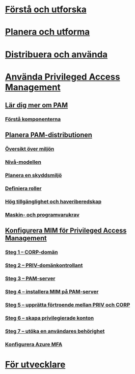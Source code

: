 # [Förstå och utforska](/microsoft-identity-manager/understand-explore/microsoft-identity-manager-2016)
# [Planera och utforma](/microsoft-identity-manager/plan-design/microsoft-identity-manager-2016-supported-platforms)
# [Distribuera och använda](/microsoft-identity-manager/deploy-use/microsoft-identity-manager-deploy)
# [Använda Privileged Access Management](privileged-identity-management-for-active-directory-domain-services.md)
## [Lär dig mer om PAM](privileged-identity-management-for-active-directory-domain-services.md)
### [Förstå komponenterna](principles-of-operation.md)
## [Planera PAM-distributionen](environment-overview.md)
### [Översikt över miljön](environment-overview.md)
### [Nivå-modellen](tier-model-for-partitioning-administrative-privileges.md)
### [Planera en skyddsmiljö](planning-bastion-environment.md)
### [Definiera roller](defining-roles-for-pam.md)
### [Hög tillgänglighet och haveriberedskap](high-availability-disaster-recovery-considerations-bastion-environment.md)
### [Maskin- och programvarukrav](hardware-software-requirements.md)
## [Konfigurera MIM för Privileged Access Management](configuring-mim-environment-for-pam.md)
### [Steg 1 – CORP-domän](step-1-prepare-corp-domain.md)
### [Steg 2 – PRIV-domänkontrollant](step-2-prepare-priv-domain-controller.md)
### [Steg 3 – PAM-server](step-3-prepare-pam-server.md)
### [Steg 4 – installera MIM på PAM-server](step-4-install-mim-components-on-pam-server.md)
### [Steg 5 – upprätta förtroende mellan PRIV och CORP](step-5-establish-trust-between-priv-corp-forests.md)
### [Steg 6 – skapa privilegierade konton](step-6-transition-group-to-pam.md)
### [Steg 7 – utöka en användares behörighet](step-7-elevate-user-access.md)
### [Konfigurera Azure MFA](use-azure-mfa-for-activation.md)
# [För utvecklare](/microsoft-identity-manager/reference/microsoft-identity-manager-2016-developer-reference)


<!--HONumber=Jul16_HO3-->



